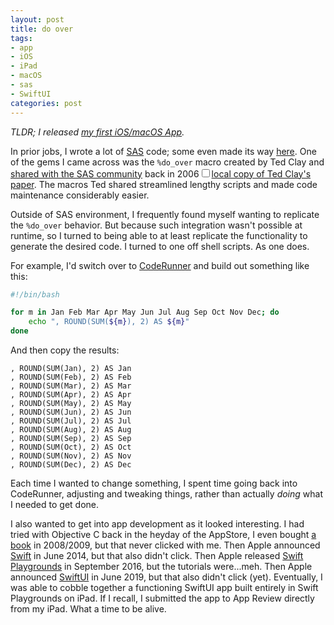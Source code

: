 ```yaml
---
layout: post
title: do over
tags:
- app
- iOS
- iPad
- macOS
- sas
- SwiftUI
categories: post
---
```


_TLDR; I released [my first iOS/macOS App](/do-over/)._

In prior jobs, I wrote a lot of [SAS](https://www.sas.com) code; some even made its way [here](/tag-sas/).
One of the gems I came across was the `%do_over` macro created by Ted Clay and [shared with the SAS community](https://support.sas.com/resources/papers/proceedings/proceedings/sugi31/040-31.pdf) back in 2006<label for="local-copy" class="margin-toggle sidenote-number"></label><input type="checkbox" id="local-copy" class="margin-toggle"/><span class="sidenote"><a href="/do-over/040-31.pdf">local copy of Ted Clay's paper</a></span>.
The macros Ted shared streamlined lengthy scripts and made code maintenance considerably easier.

Outside of SAS environment, I frequently found myself wanting to replicate the `%do_over` behavior.
But because such integration wasn't possible at runtime, so I turned to being able to at least replicate the functionality to generate the desired code.
I turned to one off shell scripts. As one does.

<!--more-->

For example, I'd switch over to [CodeRunner](https://coderunnerapp.com) and build out something like this:

```bash
#!/bin/bash

for m in Jan Feb Mar Apr May Jun Jul Aug Sep Oct Nov Dec; do
    echo ", ROUND(SUM(${m}), 2) AS ${m}"
done
```

And then copy the results:

```
, ROUND(SUM(Jan), 2) AS Jan
, ROUND(SUM(Feb), 2) AS Feb
, ROUND(SUM(Mar), 2) AS Mar
, ROUND(SUM(Apr), 2) AS Apr
, ROUND(SUM(May), 2) AS May
, ROUND(SUM(Jun), 2) AS Jun
, ROUND(SUM(Jul), 2) AS Jul
, ROUND(SUM(Aug), 2) AS Aug
, ROUND(SUM(Sep), 2) AS Sep
, ROUND(SUM(Oct), 2) AS Oct
, ROUND(SUM(Nov), 2) AS Nov
, ROUND(SUM(Dec), 2) AS Dec
```

Each time I wanted to change something, I spent time going back into CodeRunner, adjusting and tweaking things, rather than actually _doing_ what I needed to get done.

I also wanted to get into app development as it looked interesting.
I had tried with Objective C back in the heyday of the AppStore, I even bought [a book](https://www.amazon.com/Programming-Objective-C-2-0-Stephen-Kochan/dp/0321566157#detailBullets_feature_div) in 2008/2009, but that never clicked with me.
Then Apple announced [Swift](https://developer.apple.com/xcode/swift/) in June 2014, but that also didn't click.
Then Apple released [Swift Playgrounds](https://www.apple.com/swift/playgrounds/) in September 2016, but the tutorials were...meh.
Then Apple announced [SwiftUI](https://developer.apple.com/xcode/swiftui/) in June 2019, but that also didn't click (yet).
Eventually, I was able to cobble together a functioning SwiftUI app built entirely in Swift Playgrounds on iPad.
If I recall, I submitted the app to App Review directly from my iPad.
What a time to be alive.
